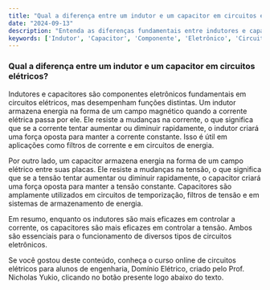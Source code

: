 ```yaml
---
title: "Qual a diferença entre um indutor e um capacitor em circuitos elétricos?"
date: "2024-09-13"
description: "Entenda as diferenças fundamentais entre indutores e capacitores em circuitos elétricos."
keywords: ['Indutor', 'Capacitor', 'Componente', 'Eletrônico', 'Circuitos Elétricos']
---
```


### Qual a diferença entre um indutor e um capacitor em circuitos elétricos?

Indutores e capacitores são componentes eletrônicos fundamentais em circuitos elétricos, mas desempenham funções distintas. Um indutor armazena energia na forma de um campo magnético quando a corrente elétrica passa por ele. Ele resiste a mudanças na corrente, o que significa que se a corrente tentar aumentar ou diminuir rapidamente, o indutor criará uma força oposta para manter a corrente constante. Isso é útil em aplicações como filtros de corrente e em circuitos de energia.

Por outro lado, um capacitor armazena energia na forma de um campo elétrico entre suas placas. Ele resiste a mudanças na tensão, o que significa que se a tensão tentar aumentar ou diminuir rapidamente, o capacitor criará uma força oposta para manter a tensão constante. Capacitores são amplamente utilizados em circuitos de temporização, filtros de tensão e em sistemas de armazenamento de energia.

Em resumo, enquanto os indutores são mais eficazes em controlar a corrente, os capacitores são mais eficazes em controlar a tensão. Ambos são essenciais para o funcionamento de diversos tipos de circuitos eletrônicos.

Se você gostou deste conteúdo, conheça o curso online de circuitos elétricos para alunos de engenharia, Domínio Elétrico, criado pelo Prof. Nicholas Yukio, clicando no botão presente logo abaixo do texto.